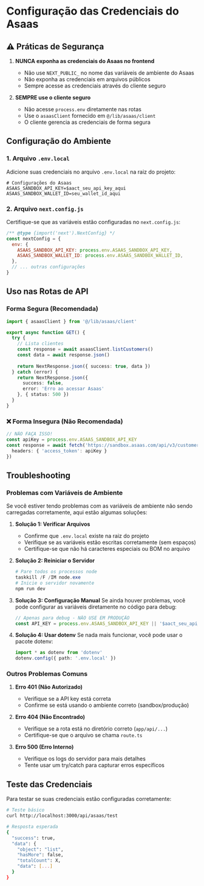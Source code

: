 # Configuração das Credenciais do Asaas

## ⚠️ Práticas de Segurança

1. **NUNCA exponha as credenciais do Asaas no frontend**
   - Não use `NEXT_PUBLIC_` no nome das variáveis de ambiente do Asaas
   - Não exponha as credenciais em arquivos públicos
   - Sempre acesse as credenciais através do cliente seguro

2. **SEMPRE use o cliente seguro**
   - Não acesse `process.env` diretamente nas rotas
   - Use o `asaasClient` fornecido em `@/lib/asaas/client`
   - O cliente gerencia as credenciais de forma segura

## Configuração do Ambiente

### 1. Arquivo `.env.local`

Adicione suas credenciais no arquivo `.env.local` na raiz do projeto:

```env
# Configurações do Asaas
ASAAS_SANDBOX_API_KEY=$aact_seu_api_key_aqui
ASAAS_SANDBOX_WALLET_ID=seu_wallet_id_aqui
```

### 2. Arquivo `next.config.js`

Certifique-se que as variáveis estão configuradas no `next.config.js`:

```js
/** @type {import('next').NextConfig} */
const nextConfig = {
  env: {
    ASAAS_SANDBOX_API_KEY: process.env.ASAAS_SANDBOX_API_KEY,
    ASAAS_SANDBOX_WALLET_ID: process.env.ASAAS_SANDBOX_WALLET_ID,
  },
  // ... outras configurações
}
```

## Uso nas Rotas de API

### Forma Segura (Recomendada)

```typescript
import { asaasClient } from '@/lib/asaas/client'

export async function GET() {
  try {
    // Lista clientes
    const response = await asaasClient.listCustomers()
    const data = await response.json()
    
    return NextResponse.json({ success: true, data })
  } catch (error) {
    return NextResponse.json({ 
      success: false, 
      error: 'Erro ao acessar Asaas' 
    }, { status: 500 })
  }
}
```

### ❌ Forma Insegura (Não Recomendada)

```typescript
// NÃO FAÇA ISSO!
const apiKey = process.env.ASAAS_SANDBOX_API_KEY
const response = await fetch('https://sandbox.asaas.com/api/v3/customers', {
  headers: { 'access_token': apiKey }
})
```

## Troubleshooting

### Problemas com Variáveis de Ambiente

Se você estiver tendo problemas com as variáveis de ambiente não sendo carregadas corretamente, aqui estão algumas soluções:

1. **Solução 1: Verificar Arquivos**
   - Confirme que `.env.local` existe na raiz do projeto
   - Verifique se as variáveis estão escritas corretamente (sem espaços)
   - Certifique-se que não há caracteres especiais ou BOM no arquivo

2. **Solução 2: Reiniciar o Servidor**
   ```powershell
   # Pare todos os processos node
   taskkill /F /IM node.exe
   # Inicie o servidor novamente
   npm run dev
   ```

3. **Solução 3: Configuração Manual**
   Se ainda houver problemas, você pode configurar as variáveis diretamente no código para debug:
   ```typescript
   // Apenas para debug - NÃO USE EM PRODUÇÃO
   const API_KEY = process.env.ASAAS_SANDBOX_API_KEY || '$aact_seu_api_key'
   ```

4. **Solução 4: Usar dotenv**
   Se nada mais funcionar, você pode usar o pacote dotenv:
   ```typescript
   import * as dotenv from 'dotenv'
   dotenv.config({ path: '.env.local' })
   ```

### Outros Problemas Comuns

1. **Erro 401 (Não Autorizado)**
   - Verifique se a API key está correta
   - Confirme se está usando o ambiente correto (sandbox/produção)

2. **Erro 404 (Não Encontrado)**
   - Verifique se a rota está no diretório correto (`app/api/...`)
   - Certifique-se que o arquivo se chama `route.ts`

3. **Erro 500 (Erro Interno)**
   - Verifique os logs do servidor para mais detalhes
   - Tente usar um try/catch para capturar erros específicos

## Teste das Credenciais

Para testar se suas credenciais estão configuradas corretamente:

```bash
# Teste básico
curl http://localhost:3000/api/asaas/test

# Resposta esperada
{
  "success": true,
  "data": {
    "object": "list",
    "hasMore": false,
    "totalCount": X,
    "data": [...]
  }
}
